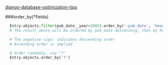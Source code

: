 [django-database-optimization-tips](https://medium.com/better-programming/django-database-optimization-tips-4e11631dbc2c)

###order_by(*fields)
```python
  Entry.objects.filter(pub_date__year=2005).order_by('-pub_date', 'headline')
  # The result above will be ordered by pub_date descending, then by headline ascending

  # The negative sign: indicates descending order
  # Ascending order is implied

  # Order randomly, use "?"
  Entry.objects.order_by('?')
```